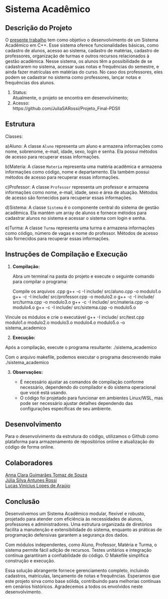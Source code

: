 # Sistema Acadêmico

## Descrição do Projeto
O [presente trabalho](https://github.com/JuliaSARossi/Projeto_Final-PDSII) tem como objetivo o desenvolvimento de um Sistema Acadêmico em C++. Esse sistema oferece funcionalidades básicas, como cadastro de alunos, acesso ao sistema, cadastro de matérias, cadastro de professores, organização de turmas e outros recursos relacionados à gestão acadêmica. Nesse sistema, os alunos têm a possibilidade de se cadastrarem no sistema, acessar suas notas e frequências do semestre, e ainda fazer matrículas em matérias do curso. No caso dos professores, eles podem se cadastrar no sistema como professores, lançar notas e frequências dos alunos.

<ol>
  <li>Status:</li> Atualmente, o projeto se encontra em desenvolvimento;
  <li>Acesso:</li> https://github.com/JuliaSARossi/Projeto_Final-PDSII
</ol>

## Estrutura
Classes:

a)Aluno: A classe `Aluno` representa um aluno e armazena informações como nome, sobrenome, e-mail, idade, sexo, login e senha. Ela possui métodos de acesso para recuperar essas informações.

b)Materia: A classe `Materia` representa uma matéria acadêmica e armazena informações como código, nome e departamento. Ela também possui métodos de acesso para recuperar essas informações.

c)Professor: A classe `Professor` representa um professor e armazena informações como nome, e-mail, idade, sexo e área de atuação. Métodos de acesso são fornecidos para recuperar essas informações.

d)Sistema: A classe `Sistema` é o componente central do sistema de gestão acadêmica. Ela mantém um array de alunos e fornece métodos para cadastrar alunos no sistema e acessar o sistema com login e senha.

e)Turma: A classe `Turma` representa uma turma e armazena informações como código, número de vagas e nome do professor. Métodos de acesso são fornecidos para recuperar essas informações.


## Instruções de Compilação e Execução

1. **Compilação:**

   Abra um terminal na pasta do projeto e execute o seguinte comando para compilar o programa:

   Compile os arquivos .cpp
g++ -c -I include/ src/aluno.cpp -o modulo1.o
g++ -c -I include/ src/professor.cpp -o modulo2.o
g++ -c -I include/ src/turma.cpp -o modulo3.o
g++ -c -I include/ src/materia.cpp -o modulo4.o
g++ -c -I include/ src/sistema.cpp -o modulo5.o

  Vincule os módulos e crie o executável
g++ -I include/ src/test.cpp modulo1.o modulo2.o modulo3.o modulo4.o modulo5.o -o sistema_academico

2. **Execução:**

  Após a compilação, execute o programa resultante:
   ./sistema_academico

   Com o arquivo makefile, podemos executar o programa descrevendo
   make
   ./sistema_academico
   
3. **Observações:**

    * É necessário ajustar as comandos de compilação conforme necessário, dependendo do compilador e do sistema operacional que você está usando.
    * O código foi projetado para funcionar em ambientes Linux/WSL, mas pode ser necessário ajustar detalhes dependendo das configurações específicas de seu ambiente.

## Desenvolvimento

Para o desenvolvimento da estrutura do código, utilizamos o Github como plataforma para armazenamento de repositórios online e atualização do código de forma online.

## Colaboradores

[Anna Clara Guimarães Tomaz de Souza](https://github.com/aannacgt)<br>
[Júlia Silva Antunes Rossi](https://github.com/JuliaSARossi)<br>
[Lucas Vinícius Lopes de Araújo](https://github.com/LucasAraujoUFMG)  

## Conclusão

Desenvolvemos um Sistema Acadêmico modular, flexível e robusto, projetado para atender com eficiência às necessidades de alunos, professores e administradores. Uma estrutura organizada de diretórios facilita a manutenção e extensibilidade do sistema, enquanto as práticas de programação defensivas garantem a segurança dos dados.

Com módulos independentes, como Aluno, Professor, Matéria e Turma, o sistema permite fácil adição de recursos. Testes unitários e integração contínua garantiram a confiabilidade do código. O Makefile simplifica construção e execução.

Essa solução abrangente fornece gerenciamento completo, incluindo cadastros, matrículas, lançamento de notas e frequências. Esperamos que este projeto sirva como base sólida, contribuindo para melhorias contínuas em cenários históricos. Agradecemos a todos os envolvidos neste desenvolvimento.
